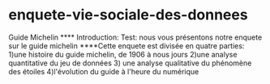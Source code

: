 # enquete-vie-sociale-des-donnees
Guide Michelin
**** Introduction: Test: nous vous présentons notre enquete sur le guide michelin
****Cette enquete est divisée en quatre parties: 1)une histoire du guide michelin, de 1906 à nous jours 2)une analyse quantitative du jeu de données 3) une analyse qualitative du phénomène des étoiles 4)l'évolution du guide à l'heure du numérique
